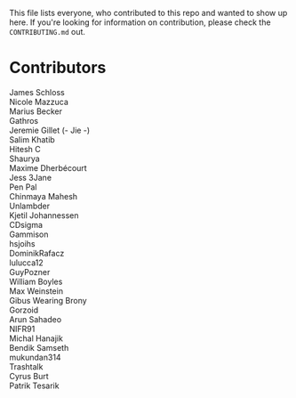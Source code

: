 This file lists everyone, who contributed to this repo and wanted to show up here. If you're looking for information on contribution, please check the `CONTRIBUTING.md` out.

# Contributors

James Schloss
<br>
Nicole Mazzuca
<br>
Marius Becker
<br>
Gathros
<br>
Jeremie Gillet (- Jie -)
<br>
Salim Khatib
<br>
Hitesh C
<br>
Shaurya
<br>
Maxime Dherbécourt
<br>
Jess 3Jane
<br>
Pen Pal
<br>
Chinmaya Mahesh
<br>
Unlambder
<br>
Kjetil Johannessen
<br>
CDsigma
<br>
Gammison
<br>
hsjoihs
<br>
DominikRafacz
<br>
lulucca12
<br>
GuyPozner
<br>
William Boyles
<br>
Max Weinstein
<br>
Gibus Wearing Brony
<br>
Gorzoid
<br>
Arun Sahadeo
<br>
NIFR91
<br>
Michal Hanajik
<br>
Bendik Samseth
<br>
mukundan314
<br>
Trashtalk
<br>
Cyrus Burt
<br>
Patrik Tesarik
<br>

